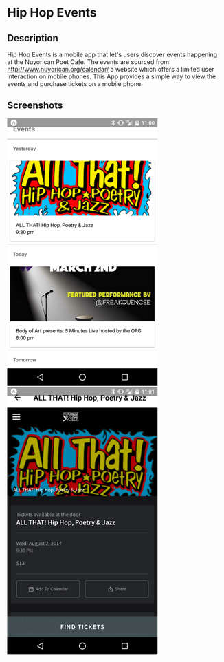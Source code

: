 # Hip Hop Events

## Description
Hip Hop Events is a mobile app that let's users discover events happening at the Nuyorican Poet Cafe. The events are sourced from http://www.nuyorican.org/calendar/ a website which offers a limited user interaction on mobile phones. This App provides a simple way to view the events and purchase tickets on a mobile phone.


## Screenshots

<img src="images/main_page.png" width="350">

<img src="images/event_page.png" width="350">
